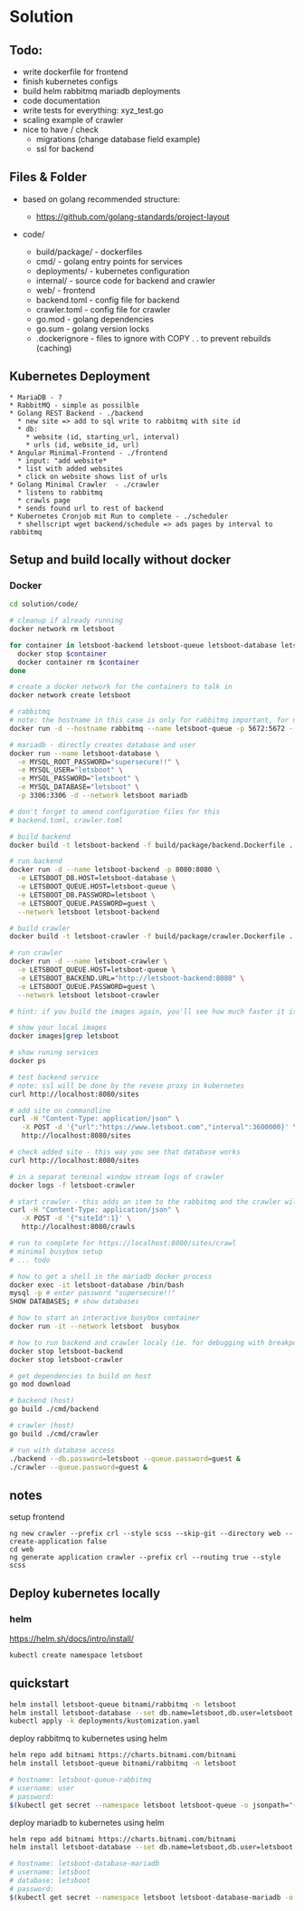 # Solution

## Todo:

* write dockerfile for frontend
* finish kubernetes configs
* build helm rabbitmq mariadb deployments
* code documentation
* write tests for everything: xyz_test.go
* scaling example of crawler
* nice to have / check
  * migrations (change database field example)
  * ssl for backend

## Files & Folder

* based on golang recommended structure:
  * https://github.com/golang-standards/project-layout

* code/
  * build/package/ - dockerfiles
  * cmd/ - golang entry points for services
  * deployments/ - kubernetes configuration
  * internal/ - source code for backend and crawler
  * web/ - frontend
  * backend.toml - config file for backend
  * crawler.toml - config file for crawler
  * go.mod - golang dependencies
  * go.sum - golang version locks
  * .dockerignore - files to ignore with COPY . . to prevent rebuilds (caching)


## Kubernetes Deployment

    * MariaDB - ?
    * RabbitMQ - simple as possilble
    * Golang REST Backend - ./backend
      * new site => add to sql write to rabbitmq with site id
      * db: 
        * website (id, starting_url, interval)
        * urls (id, website_id, url)
    * Angular Minimal-Frontend - ./frontend
      * input: "add website*
      * list with added websites
      * click on website shows list of urls
    * Golang Minimal Crawler  - ./crawler
      * listens to rabbitmq
      * crawls page 
      * sends found url to rest of backend
    * Kubernetes Cronjob mit Run to complete - ./scheduler
      * shellscript wget backend/schedule => ads pages by interval to rabbitmq


## Setup and build locally without docker

### Docker

```bash
cd solution/code/

# cleanup if already running
docker network rm letsboot

for container in letsboot-backend letsboot-queue letsboot-database letsboot-frontend letsboot-crawler; do \
  docker stop $container
  docker container rm $container
done

# create a docker network for the containers to talk in
docker network create letsboot

# rabbitmq 
# note: the hostname in this case is only for rabbitmq important, for networking we use the --name
docker run -d --hostname rabbitmq --name letsboot-queue -p 5672:5672 --network letsboot rabbitmq:3

# mariadb - directly creates database and user
docker run --name letsboot-database \
  -e MYSQL_ROOT_PASSWORD="supersecure!!" \
  -e MYSQL_USER="letsboot" \
  -e MYSQL_PASSWORD="letsboot" \
  -e MYSQL_DATABASE="letsboot" \
  -p 3306:3306 -d --network letsboot mariadb

# don't forget to amend configuration files for this
# backend.toml, crawler.toml

# build backend
docker build -t letsboot-backend -f build/package/backend.Dockerfile .

# run backend
docker run -d --name letsboot-backend -p 8080:8080 \
  -e LETSBOOT_DB.HOST=letsboot-database \
  -e LETSBOOT_QUEUE.HOST=letsboot-queue \
  -e LETSBOOT_DB.PASSWORD=letsboot \
  -e LETSBOOT_QUEUE.PASSWORD=guest \
  --network letsboot letsboot-backend

# build crawler
docker build -t letsboot-crawler -f build/package/crawler.Dockerfile .

# run crawler
docker run -d --name letsboot-crawler \
  -e LETSBOOT_QUEUE.HOST=letsboot-queue \
  -e LETSBOOT_BACKEND.URL="http://letsboot-backend:8080" \
  -e LETSBOOT_QUEUE.PASSWORD=guest \
  --network letsboot letsboot-crawler

# hint: if you build the images again, you'll see how much faster it is due to caching

# show your local images
docker images|grep letsboot

# show runing services
docker ps

# test backend service
# note: ssl will be done by the revese proxy in kubernetes
curl http://localhost:8080/sites

# add site on commandline
curl -H "Content-Type: application/json" \
   -X POST -d '{"url":"https://www.letsboot.com","interval":3600000}' \
   http://localhost:8080/sites

# check added site - this way you see that database works
curl http://localhost:8080/sites

# in a separat terminal window stream logs of crawler
docker logs -f letsboot-crawler

# start crawler - this adds an item to the rabbitmq and the crawler will pick it up
curl -H "Content-Type: application/json" \
   -X POST -d '{"siteId":1}' \
   http://localhost:8080/crawls

# run to complete for https://localhost:8080/sites/crawl
# minimal busybox setup
# ... todo

# how to get a shell in the mariadb docker process
docker exec -it letsboot-database /bin/bash
mysql -p # enter password "supersecure!!"
SHOW DATABASES; # show databases

# how to start an interactive busybox container
docker run -it --network letsboot  busybox

# how to run backend and crawler localy (ie. for debugging with breakpoints)
docker stop letsboot-backend
docker stop letsboot-crawler

# get dependencies to build on host
go mod download

# backend (host)
go build ./cmd/backend

# crawler (host)
go build ./cmd/crawler

# run with database access
./backend --db.password=letsboot --queue.password=guest &
./crawler --queue.password=guest &

```

## notes

setup frontend

```
ng new crawler --prefix crl --style scss --skip-git --directory web --create-application false
cd web
ng generate application crawler --prefix crl --routing true --style scss
```

## Deploy kubernetes locally

### helm
https://helm.sh/docs/intro/install/

```bash
kubectl create namespace letsboot
```

## quickstart

```bash
helm install letsboot-queue bitnami/rabbitmq -n letsboot
helm install letsboot-database --set db.name=letsboot,db.user=letsboot bitnami/mariadb -n letsboot
kubectl apply -k deployments/kustomization.yaml
```

deploy rabbitmq to kubernetes using helm

```bash
helm repo add bitnami https://charts.bitnami.com/bitnami
helm install letsboot-queue bitnami/rabbitmq -n letsboot

# hostname: letsboot-queue-rabbitmq
# username: user
# password:
$(kubectl get secret --namespace letsboot letsboot-queue -o jsonpath="{.data.rabbitmq-password}" | base64 --decode)
```

deploy mariadb to kubernetes using helm

```bash
helm repo add bitnami https://charts.bitnami.com/bitnami
helm install letsboot-database --set db.name=letsboot,db.user=letsboot bitnami/mariadb -n letsboot

# hostname: letsboot-database-mariadb
# username: letsboot
# database: letsboot
# password:
$(kubectl get secret --namespace letsboot letsboot-database-mariadb -o jsonpath="{.data.mariadb-password}" | base64 --decode)
```
